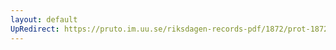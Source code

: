 ```yaml
---
layout: default
UpRedirect: https://pruto.im.uu.se/riksdagen-records-pdf/1872/prot-1872--ak--515/prot-1872--ak--515_003.pdf
---
```

